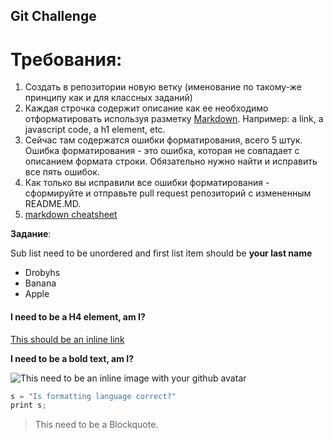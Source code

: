## Git Challenge
# Требования:
  1. Создать в репозитории новую ветку (именование по такому-же принципу как и для классных заданий)
  2. Каждая строчка содержит описание как ее необходимо отформатировать используя разметку [Markdown](https://github.com/adam-p/markdown-here/wiki/Markdown-Cheatsheet). Например: a link, a javascript code, a h1 element, etc.
  3. Сейчас там содержатся ошибки форматирования, всего 5 штук. Ошибка форматирования - это ошибка, которая не совпадает с описанием формата строки. Обязательно нужно найти и исправить все пять ошибок.
  4. Как только вы исправили все ошибки форматирования - сформируйте и отправьте pull request репозиторий с измененным README.MD.
  5. [markdown cheatsheet](https://github.com/adam-p/markdown-here/wiki/Markdown-Cheatsheet)

**Задание**:

Sub list need to be unordered and first list item should be **your last name**
  * Drobyhs
  * Banana
  * Apple

#### I need to be a H4 element, am I? ####

[This should be an inline link](https://www.paralect.com)

**I need to be a bold text, am I?**

![This need to be an inline image with your github avatar](https://avatars4.githubusercontent.com/u/25278005?v=3&s=460)


```javascript
s = "Is formatting language correct?"
print s;
```

> This need to be a Blockquote.
